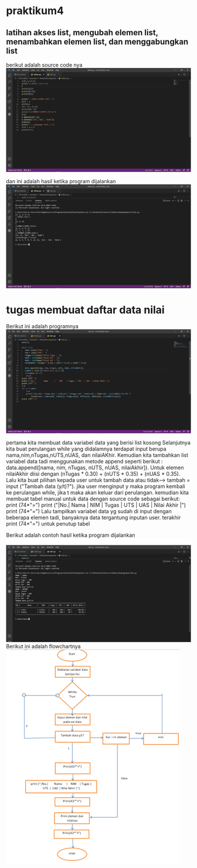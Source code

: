 # praktikum4

## latihan akses list, mengubah elemen list, menambahkan elemen list, dan menggabungkan list
berikut adalah source code nya
![Gambar 1](ss/1.png)

dan ini adalah hasil ketika program dijalankan
![Gambar 1](ss/2.png)


# tugas membuat daftar data nilai
Berikut ini adalah programnya
![Gambar 1](ss/3.png)

pertama kita membuat data variabel data yang berisi list kosong
Selanjutnya kita buat perulangan while yang didalamnya terdapat input berupa nama,nim,nTugas,nUTS,nUAS, dan nilaiAKhir. Kemudian kita tambahkan list variabel data tadi menggunakan metode append seperti berikut : data.append([nama, nim, nTugas, nUTS, nUAS, nilaiAkhir]). 
Untuk elemen nilaiAkhir diisi dengan (nTugas * 0.30) + (nUTS * 0.35) + (nUAS * 0.35).
Lalu kita buat pilihan kepada user untuk tambah data atau tidak--> tambah = input ("Tambah data (y/t)?").   jika user menginput y maka program kembali ke perulangan while, jika t maka akan keluar dari perulangan.
kemudian kita membuat tabel manual untuk data dengan source code sebagai berikut:
    print (74*"=")
    print ("|No.|        Nama      |    NIM    | Tugas |  UTS  |  UAS  | Nilai Akhir |")
    print (74*"=")
Lalu tampilkan variabel data yg sudah di input dengan beberapa elemen tadi, banyaknya data tergantung inputan user.
terakhir print (74*"=") untuk penutup tabel

Berikut adalah contoh hasil ketika program dijalankan
![Gambar 1](ss/4.png)
Berikut ini adalah flowchartnya
![Gambar 1](ss/flow.png)